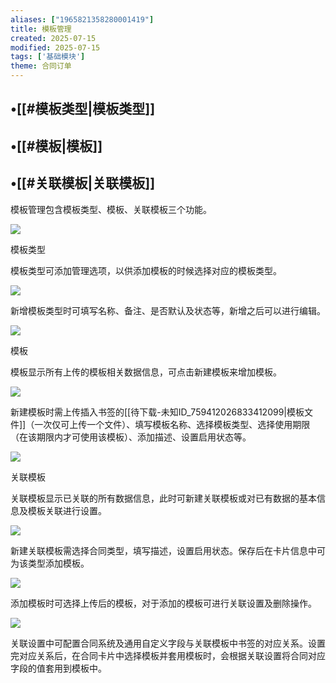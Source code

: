 ```yaml
---
aliases: ["1965821358280001419"]
title: 模板管理
created: 2025-07-15
modified: 2025-07-15
tags: ['基础模块']
theme: 合同订单
---
```


## •[[#模板类型|模板类型]]

## •[[#模板|模板]]

## •[[#关联模板|关联模板]]

模板管理包含模板类型、模板、关联模板三个功能。

![](https://myhelpdoc.oss-cn-heyuan.aliyuncs.com/mdimages/9bf7520fa8c57cc99afab68efa998772.jpg)

模板类型

模板类型可添加管理选项，以供添加模板的时候选择对应的模板类型。

![](https://myhelpdoc.oss-cn-heyuan.aliyuncs.com/mdimages/917d14c48f597baefd0f63e2ec755792.jpg)

新增模板类型时可填写名称、备注、是否默认及状态等，新增之后可以进行编辑。

![](https://myhelpdoc.oss-cn-heyuan.aliyuncs.com/mdimages/84aa003e2d80b823da5a2854fc056a2a.jpg)

模板

模板显示所有上传的模板相关数据信息，可点击新建模板来增加模板。

![](https://myhelpdoc.oss-cn-heyuan.aliyuncs.com/mdimages/5ea41422f13bbaf728cefcbf97013d59.jpg)

新建模板时需上传插入书签的[[待下载-未知ID_759412026833412099|模板文件]]（一次仅可上传一个文件）、填写模板名称、选择模板类型、选择使用期限（在该期限内才可使用该模板）、添加描述、设置启用状态等。

![](https://myhelpdoc.oss-cn-heyuan.aliyuncs.com/mdimages/eac8e5f6855756b073365df45b3eaae2.jpg)

关联模板

关联模板显示已关联的所有数据信息，此时可新建关联模板或对已有数据的基本信息及模板关联进行设置。

![](https://myhelpdoc.oss-cn-heyuan.aliyuncs.com/mdimages/e57c7bce0a97fa4628dad6da34382c49.jpg)

新建关联模板需选择合同类型，填写描述，设置启用状态。保存后在卡片信息中可为该类型添加模板。

![](https://myhelpdoc.oss-cn-heyuan.aliyuncs.com/mdimages/c0bff159f45e9ba199e51bf6dad2cc74.jpg)

添加模板时可选择上传后的模板，对于添加的模板可进行关联设置及删除操作。

![](https://myhelpdoc.oss-cn-heyuan.aliyuncs.com/mdimages/595a5266f07a7bfc65279545e38bfd47.jpg)

关联设置中可配置合同系统及通用自定义字段与关联模板中书签的对应关系。设置完对应关系后，在合同卡片中选择模板并套用模板时，会根据关联设置将合同对应字段的值套用到模板中。

